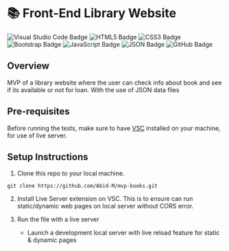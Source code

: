 # 📚 Front-End Library Website

![Visual Studio Code Badge](https://img.shields.io/badge/Visual%20Studio%20Code-007ACC?logo=visualstudiocode&logoColor=fff&style=for-the-badge)
![HTML5 Badge](https://img.shields.io/badge/HTML5-E34F26?logo=html5&logoColor=fff&style=for-the-badge)
![CSS3 Badge](https://img.shields.io/badge/CSS3-1572B6?logo=css3&logoColor=fff&style=for-the-badge)
![Bootstrap Badge](https://img.shields.io/badge/Bootstrap-7952B3?logo=bootstrap&logoColor=fff&style=for-the-badge)
![JavaScript Badge](https://img.shields.io/badge/JavaScript-F7DF1E?logo=javascript&logoColor=000&style=for-the-badge)
![JSON Badge](https://img.shields.io/badge/JSON-000?logo=json&logoColor=fff&style=for-the-badge)
![GitHub Badge](https://img.shields.io/badge/GitHub-181717?logo=github&logoColor=fff&style=for-the-badge)

## Overview
MVP of a library website where the user can check info about book and see if its available or not for loan. With the use of JSON data files

## Pre-requisites
Before running the tests, make sure to have [VSC](https://code.visualstudio.com/) installed on your machine, for use of live server.

## Setup Instructions
1. Clone this repo to your local machine.
```
git clone https://github.com/Abid-M/mvp-books.git
```

2. Install Live Server extension on VSC. This is to ensure can run static/dynamic web pages on local server without CORS error.
     
3. Run the file with a live server
   - Launch a development local server with live reload feature for static & dynamic pages
